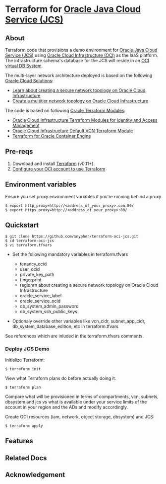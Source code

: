 [configure oci]: https://docs.cloud.oracle.com/iaas/Content/Database/Concepts/overview.htm
[oci]: https://cloud.oracle.com/cloud-infrastructure
[virtual dbsystem]: https://docs.cloud.oracle.com/iaas/Content/Database/Concepts/overview.htm
[jcs]: https://cloud.oracle.com/en_US/java
[terraform]: https://www.terraform.io
[oracle_design_solution_1]: https://docs.oracle.com/en/solutions/learn-secure-network-topology/index.html
[oracle_develop_solution_1]: https://docs.oracle.com/en/solutions/multi-tenant-topology-using-terraform/index.html
[oracle_cloud_solutions]: https://docs.oracle.com/en/solutions/index.html
[oracle_terraform_modules]: https://github.com/oracle-terraform-modules
[oracle_terraform_iam]: https://github.com/oracle-terraform-modules/terraform-oci-iam
[oracle_terraform_vcn]: https://github.com/oracle-terraform-modules/terraform-oci-default-vcn
[oracle_terraform_oke]: https://github.com/oracle-terraform-modules/terraform-oci-oke

# Terraform for [Oracle Java Cloud Service (JCS)][jcs]

## About

Terraform code that provisions a demo environment for [Oracle Java Cloud Service (JCS)][jcs] using [Oracle Cloud Infrastructure (OCI)][oci] as the IaaS platform. The infrastructure schema's database for the JCS will reside in an [OCI virtual DB System][virtual dbsystem].

The multi-layer network architecture deployed is based on the following [Oracle Cloud Solutions][oracle_cloud_solutions]:

* [Learn about creating a secure network topology on Oracle Cloud Infrastructure][oracle_design_solution_1]
* [Create a multitier network topology on Oracle Cloud Infrastructure][oracle_develop_solution_1]

The code is based on following [Oracle Terraform Modules][oracle_terraform_modules]:

* [Oracle Cloud Infrastructure Terraform Modules for Identity and Access Management][oracle_terraform_iam]
* [Oracle Cloud Infrastructure Default VCN Terraform Module][oracle_terraform_vcn]
* [Terraform for Oracle Container Engine][oracle_terraform_oke]

## Pre-reqs

1. Download and install [Terraform][terraform] (v0.11+).
2. [Configure your OCI account to use Terraform][configure oci]

## Environment variables

Ensure you set proxy environment variables if you're running behind a proxy

```
$ export http_proxy=http://<address_of_your_proxy>.com:80/
$ export https_proxy=http://<address_of_your_proxy>:80/
```
## Quickstart

```
$ git clone https://github.com/snypher/terraform-oci-jcs.git
$ cd terraform-oci-jcs 
$ vi terraform.tfvars
```
* Set the following mandatory variables in terraform.tfvars
    - tenancy_ocid
    - user_ocid
    - private_key_path
    - fingerprint
    - regionrn about creating a secure network topology on Oracle Cloud Infrastructure
    - oracle_service_label
    - oracle_service_ocid
    - db_system_admin_password
    - db_system_ssh_public_keys

* Optionaly override other variables like vcn_cidr, subnet_app_cidr, db_system_database_edition, etc in terraform.tfvars

See references which are inluded in the terraform.tfvars comments.

### Deploy JCS Demo

Initialize Terraform:
```
$ terraform init
```

View what Terraform plans do before actually doing it:
```
$ terraform plan
```

Compare what will be provisioned in terms of compartments, vcn, subnets, dbsystem and jcs vs what is available under your service limits of the account in your region and the ADs and modify accordingly.

Create OCI resources (iam, network, object storage, dbsystem) and JCS:
```
$ terraform apply
```

## Features


## Related Docs


## Acknowledgement


